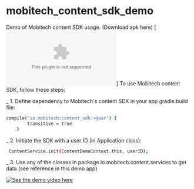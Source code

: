 # mobitech_content_sdk_demo
Demo of Mobitech content SDK usage.
(Download apk here)
[![Download apk here](https://www.dropbox.com/s/fmki0a0dyweyvld/content_demo.apk?dl=1)]
To use Mobitech content SDK, follow these steps:

_ 1. Define dependency to Mobitech's content SDK in your app gradle.build file:
```sh
compile('io.mobitech:content_sdk:+@aar') {
        transitive = true
    }
```

_ 2. Initiate the SDK with a user ID (in Application class):
```sh
 ContentService.init(ContentDemoContext.this, userID);
```

_ 3. Use any of the classes in package io.mobitech.content.services to get data (see reference in this demo app)

[![See the demo video here](https://img.youtube.com/vi/ZqnXu4TB_Hc/0.jpg)](https://www.youtube.com/watch?v=ZqnXu4TB_Hc)

